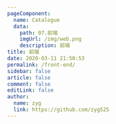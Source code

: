 ```yaml
---
pageComponent: 
  name: Catalogue
  data: 
    path: 07.前端
    imgUrl: /img/web.png
    description: 前端
title: 前端
date: 2020-03-11 21:50:53
permalink: /front-end/
sidebar: false
article: false
comment: false
editLink: false
author: 
  name: zyg
  link: https://github.com/zyg525
---
```

